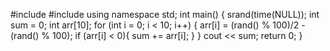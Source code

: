 #include <iostream>
#include <ctime>
using namespace std;
int main() {
    srand(time(NULL));
    int sum = 0;
    int arr[10];
    for (int i = 0; i < 10; i++)
    {
        arr[i] = (rand() % 100)/2 - (rand() % 100);
        if (arr[i] < 0){
            sum += arr[i];
        }
    }
    cout << sum;
    return 0;
}
